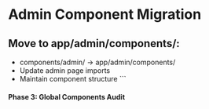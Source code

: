 # Admin Component Migration

## Move to app/admin/components/:
- components/admin/ → app/admin/components/
- Update admin page imports
- Maintain component structure
\`\`\`

#### **Phase 3: Global Components Audit**
